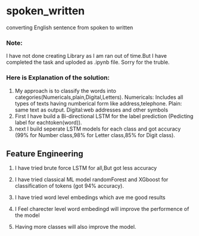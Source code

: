 # spoken_written
converting English sentence from spoken to written
### Note:
I have not done creating Library as I am ran out of time.But I have completed the task and uploded as .ipynb file. Sorry for the truble.

### Here is Explanation of the solution:
1. My approach is to classify the words into categories(Numericals,plain,Digital,Letters).
Numericals: Includes all types of texts having numberical form like address,telephone.
Plain: same text as output.
Digital:web addresses and other symbols
2. First I have build a Bi-directional LSTM for the label prediction (Pedicting label for eachtoken(word)).
3. next I build seperate LSTM models for each class and got accuracy (99% for Number class,98% for Letter class,85% for Digit class).

## Feature Engineering
1. I have tried brute force LSTM for all,But got less accuracy
2. I have tried classical ML model randomForest and XGboost for classification of tokens (got 94% accuracy).
3. I have tried word level embedings which ave me good results

4. I Feel charecter level word embedingd will improve the performence of the model
5. Having more classes will also improve the model.



